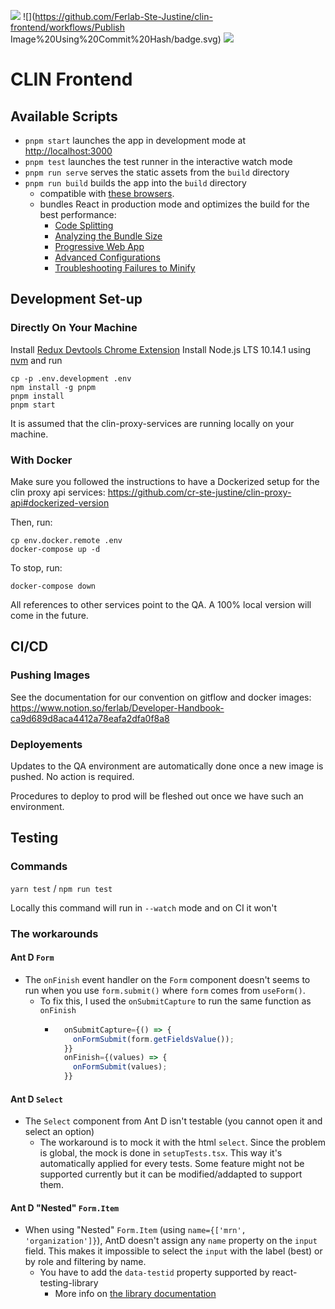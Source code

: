 ![](https://github.com/Ferlab-Ste-Justine/clin-frontend/workflows/Build/badge.svg)
![](https://github.com/Ferlab-Ste-Justine/clin-frontend/workflows/Publish Image%20Using%20Commit%20Hash/badge.svg)
![](https://github.com/Ferlab-Ste-Justine/clin-frontend/workflows/Publish%20Image%20Using%20Tag/badge.svg)

# CLIN Frontend

## Available Scripts

- `pnpm start` launches the app in development mode at [http://localhost:3000](http://localhost:3000)
- `pnpm test` launches the test runner in the interactive watch mode
- `pnpm run serve` serves the static assets from the `build` directory
- `pnpm run build` builds the app into the `build` directory
  - compatible with [these browsers](https://browserl.ist/?q=last+3+version%2C+not+op_mini+all%2C+not+%3C+1%25).<br>
  - bundles React in production mode and optimizes the build for the best performance:
    - [Code Splitting](https://facebook.github.io/create-react-app/docs/code-splitting)
    - [Analyzing the Bundle Size](https://facebook.github.io/create-react-app/docs/analyzing-the-bundle-size)
    - [Progressive Web App](https://facebook.github.io/create-react-app/docs/making-a-progressive-web-app)
    - [Advanced Configurations](https://facebook.github.io/create-react-app/docs/advanced-configuration)
    - [Troubleshooting Failures to Minify](https://facebook.github.io/create-react-app/docs/troubleshooting#npm-run-build-fails-to-minify)

## Development Set-up

### Directly On Your Machine

Install [Redux Devtools Chrome Extension](https://chrome.google.com/webstore/detail/redux-devtools/lmhkpmbekcpmknklioeibfkpmmfibljd?hl=en)
Install Node.js LTS 10.14.1 using [nvm](https://github.com/creationix/nvm/blob/master/README.md) and run

```
cp -p .env.development .env
npm install -g pnpm
pnpm install
pnpm start
```

It is assumed that the clin-proxy-services are running locally on your machine.

### With Docker

Make sure you followed the instructions to have a Dockerized setup for the clin proxy api services: https://github.com/cr-ste-justine/clin-proxy-api#dockerized-version

Then, run:

```
cp env.docker.remote .env
docker-compose up -d
```

To stop, run:

```
docker-compose down
```

All references to other services point to the QA. A 100% local version will come in the future.

## CI/CD

### Pushing Images

See the documentation for our convention on gitflow and docker images: https://www.notion.so/ferlab/Developer-Handbook-ca9d689d8aca4412a78eafa2dfa0f8a8

### Deployements

Updates to the QA environment are automatically done once a new image is pushed. No action is required.

Procedures to deploy to prod will be fleshed out once we have such an environment.

## Testing

### Commands

`yarn test` / `npm run test`

Locally this command will run in `--watch` mode and on CI it won't

### The workarounds

#### Ant D `Form`

- The `onFinish` event handler on the `Form` component doesn't seems to run when you use `form.submit()` where `form` comes from `useForm()`.
  - To fix this, I used the `onSubmitCapture` to run the same function as `onFinish`
    - ```jsx
        onSubmitCapture={() => {
          onFormSubmit(form.getFieldsValue());
        }}
        onFinish={(values) => {
          onFormSubmit(values);
        }}
      ```

#### Ant D `Select`

- The `Select` component from Ant D isn't testable (you cannot open it and select an option)
  - The workaround is to mock it with the html `select`. Since the problem is global, the mock is done in `setupTests.tsx`. This way it's automatically applied for every tests. Some feature might not be supported currently but it can be modified/addapted to support them.

#### Ant D "Nested" `Form.Item`

- When using "Nested" `Form.Item` (using `name={['mrn', 'organization']}`), AntD doesn't assign any `name` property on the `input` field. This makes it impossible to select the `input` with the label (best) or by role and filtering by name.
  - You have to add the `data-testid` property supported by react-testing-library
    - More info on [the library documentation](https://testing-library.com/docs/queries/about/#priority)

